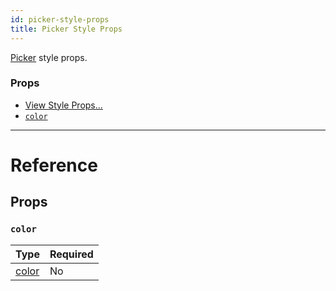 ```yaml
---
id: picker-style-props
title: Picker Style Props
---
```


[Picker](docs/picker.md) style props.

### Props

- [View Style Props...](docs/view-style-props.md)
- [`color`](docs/picker-style-props.md#color)

---

# Reference

## Props

### `color`

| Type              | Required |
| ----------------- | -------- |
| [color](color.md) | No       |
